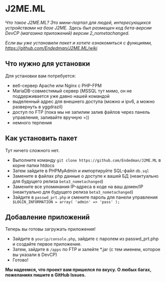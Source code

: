 # J2ME.ML
*Что такое J2ME.ML? Это мини-портал для людей, интересующихся устройствами на базе J2ME. Здесь был размещен код бета-версии DevCP (магазина приложений) версии 2_nometachanged.*

*Если вы уже установили пакет и хотите ознакомиться с функциями, https://github.com/Endedman/J2ME.ML/wiki*

## Что нужно для установки

Для установки вам потребуется:
- веб-сервер Apache  или Nginx c PHP-FPM
- MariaDB-совместимый сервер (MSSQL тут мимо, он не поддерживается уже давно нашей командой
- выделенный адрес для внешнего доступа (можно и ipv6, а можно развернуть в yggdrazil)
- доступ по FTP (пока мы не запилим залив файлов через панель управления, заливайте вручную =))
- немного терпения

## Как установить пакет

Тут ничего сложного нет.
- Выполните команду `git clone https://github.com/Endedman/J2ME.ML` в корне папки htdocs
- Затем зайдите в PHPMyAdmin и импортируйте SQL-файл `db.sql`
- Замените в файлах php данные о доступе к вашей БД (неактуально для будущего релиза `beta3_nometachanged`)
- Замените все упоминания IP-адреса в коде на ваш домен/IP (неактуально для будущего релиза `beta3_nometachanged`)
- Зайдите в `passwd_prt.php` и смените пароль для панели управления
`
$LOGIN_INFORMATION = array(
'admin' => 'pass'
);`
## Добавление приложений

Теперь вы готовы загружать приложения! 
- Зайдите в `yourip/console.php`, зайдите с паролем из passwd_prt.php и создайте первое приложение.
- Затем, зайдите в `/apps` по FTP и залейте *.jar (с тем именем, которое вы указали в DevCP)
- Готово!

**Мы надеемся, что проект вам пришелся по вкусу. О любых багах, пожеланиях пишите в GitHub Issues.**
